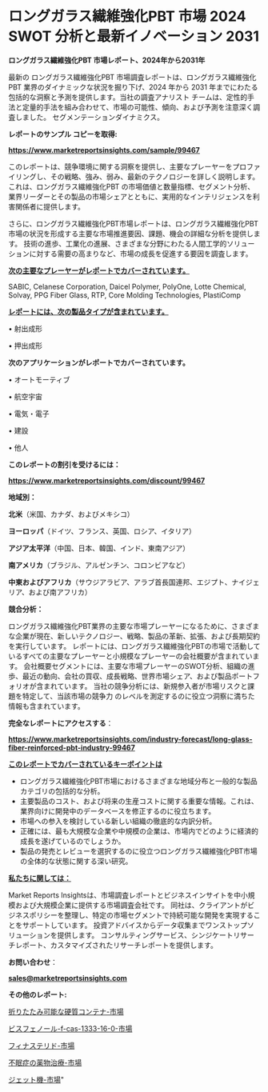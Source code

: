 # ロングガラス繊維強化PBT 市場 2024 SWOT 分析と最新イノベーション 2031

<strong>ロングガラス繊維強化PBT 市場レポート、2024年から2031年</strong>

最新の ロングガラス繊維強化PBT 市場調査レポートは、ロングガラス繊維強化PBT 業界のダイナミックな状況を掘り下げ、2024 年から 2031 年までにわたる包括的な洞察と予測を提供します。当社の調査アナリスト チームは、定性的手法と定量的手法を組み合わせて、市場の可能性、傾向、および予測を注意深く調査しました。 セグメンテーションダイナミクス。



<strong>レポートのサンプル コピーを取得:</strong> <a href=https://www.marketreportsinsights.com/sample/99467>

<strong><u>https://www.marketreportsinsights.com/sample/99467</u></strong></a>

このレポートは、競争環境に関する洞察を提供し、主要なプレーヤーをプロファイリングし、その戦略、強み、弱み、最新のテクノロジーを詳しく説明します。 これは、ロングガラス繊維強化PBT の市場価値と数量指標、セグメント分析、業界リーダーとその製品の市場シェアとともに、実用的なインテリジェンスを利害関係者に提供します。

さらに、ロングガラス繊維強化PBT市場レポートは、ロングガラス繊維強化PBT市場の状況を形成する主要な市場推進要因、課題、機会の詳細な分析を提供します。 技術の進歩、工業化の進展、さまざまな分野にわたる人間工学的ソリューションに対する需要の高まりなど、市場の成長を促進する要因を調査します。



<strong><u>次の主要なプレーヤーがレポートでカバーされています。</u></strong>

SABIC, Celanese Corporation, Daicel Polymer, PolyOne, Lotte Chemical, Solvay, PPG Fiber Glass, RTP, Core Molding Technologies, PlastiComp



<strong><u><b>レポートには、次の製品タイプが含まれています。</b></u></strong>

• 射出成形

• 押出成形



<strong><b>次のアプリケーションがレポートでカバーされています。</b></strong>

• オートモーティブ

• 航空宇宙

• 電気・電子

• 建設

• 他人



<strong><b>このレポートの割引を受けるには：</b></strong><a href=https://www.marketreportsinsights.com/discount/99467>

<strong><u>https://www.marketreportsinsights.com/discount/99467</u></strong></a>



<strong>地域別：</strong>



<strong>北米</strong>（米国、カナダ、およびメキシコ）



<strong>ヨーロッパ</strong>（ドイツ、フランス、英国、ロシア、イタリア）



<strong>アジア太平洋</strong>（中国、日本、韓国、インド、東南アジア）



<strong>南アメリカ</strong>（ブラジル、アルゼンチン、コロンビアなど）



<strong>中東およびアフリカ</strong>（サウジアラビア、アラブ首長国連邦、エジプト、ナイジェリア、および南アフリカ）



<strong>競合分析：</strong>

ロングガラス繊維強化PBT業界の主要な市場プレーヤーになるために、さまざまな企業が現在、新しいテクノロジー、戦略、製品の革新、拡張、および長期契約を実行しています。 レポートには、ロングガラス繊維強化PBTの市場で活動しているすべての主要なプレーヤーと小規模なプレーヤーの会社概要が含まれています。 会社概要セグメントには、主要な市場プレーヤーのSWOT分析、組織の進歩、最近の動向、会社の買収、成長戦略、世界市場シェア、および製品ポートフォリオが含まれています。 当社の競争分析には、新規参入者が市場リスクと課題を特定して、当該市場の競争力 のレベルを測定するのに役立つ洞察に満ちた情報も含まれています。



<strong>完全なレポートにアクセスする</strong>：

<a href=https://www.marketreportsinsights.com/industry-forecast/long-glass-fiber-reinforced-pbt-industry-99467>

<strong><u>https://www.marketreportsinsights.com/industry-forecast/long-glass-fiber-reinforced-pbt-industry-99467</u></strong></a>



<strong><u><b>このレポートでカバーされているキーポイントは</b></u></strong>
<ul>
  <li>ロングガラス繊維強化PBT市場におけるさまざまな地域分布と一般的な製品カテゴリの包括的な分析。</li>
  <li>主要製品のコスト、および将来の生産コストに関する重要な情報。これは、業界向けに開発中のデータベースを修正するのに役立ちます。</li>
  <li>市場への参入を検討している新しい組織の徹底的な内訳分析。</li>
  <li>正確には、最も大規模な企業や中規模の企業は、市場内でどのように経済的成長を遂げているのでしょうか。</li>
  <li>製品の発売とレビューを選択するのに役立つロングガラス繊維強化PBT市場の全体的な状態に関する深い研究。</li>
</ul>


<strong><u><b>私たちに関しては：</b></u></strong>

Market Reports Insightsは、市場調査レポートとビジネスインサイトを中小規模および大規模企業に提供する市場調査会社です。 同社は、クライアントがビジネスポリシーを整理し、特定の市場セグメントで持続可能な開発を実現することをサポートしています。 投資アドバイスからデータ収集までワンストップソリューションを提供します。 コンサルティングサービス、シンジケートリサーチレポート、カスタマイズされたリサーチレポートを提供します。



<strong><b>お問い合わせ</b></strong>：

<a href=mailto:sales@marketreportsinsights.com>

<strong><u>sales@marketreportsinsights.com</u></strong></a>



<strong>その他のレポート:</strong>

<a href=https://www.linkedin.com/pulse/折りたたみ可能な硬質コンテナ-市場-2023-swot-分析と最新イノベーション-slmsc/>折りたたみ可能な硬質コンテナ-市場</a>

<a href=https://www.linkedin.com/pulse/ビスフェノール-f-cas-1333-16-0-市場-2023-推進要因と成長機会-h1wrf/>ビスフェノール-f-cas-1333-16-0-市場</a>

<a href=https://www.linkedin.com/pulse/フィナステリド-市場-2023-swot-分析と成長率-2030-consumer-connection-collective-360-pioaf/>フィナステリド-市場</a>

<a href=https://www.linkedin.com/pulse/不眠症の薬物治療-市場-2023-最新の-cagr-および成長分析-2030-ctxxf/>不眠症の薬物治療-市場</a>

<a href=https://www.linkedin.com/pulse/ジェット機-市場-2030-年までの需要に焦点を当てた-2023-年調査レポート-wjjuf/>ジェット機-市場</a>"
